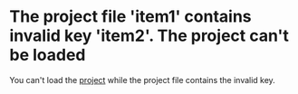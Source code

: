 
# The project file 'item1' contains invalid key 'item2'. The project can't be loaded

You can't load the  [project](b8bdf64f-5920-1ae9-16d0-b26d09524a30.md) while the project file contains the invalid key.

